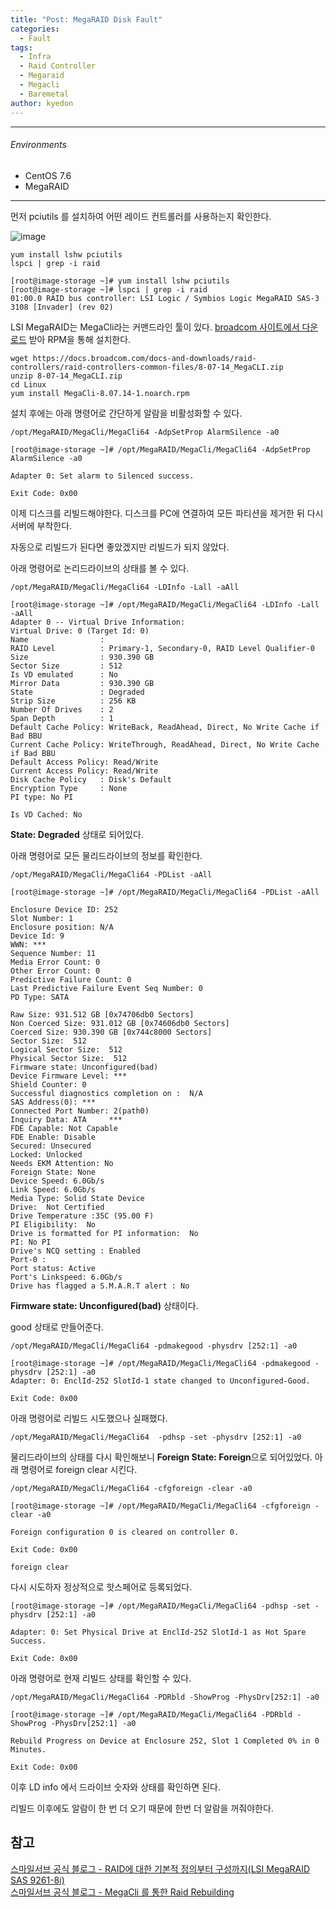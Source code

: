 ```yaml
---
title: "Post: MegaRAID Disk Fault"
categories:
  - Fault
tags:
  - Infra
  - Raid Controller
  - Megaraid
  - Megacli
  - Baremetal
author: kyedon
---
```


***

###### Environments
 - CentOS 7.6
 - MegaRAID

***

먼저 pciutils 를 설치하여 어떤 레이드 컨트롤러를 사용하는지 확인한다.

![image](/images/2019-09-26-megaraid-disk-fault/test.jpg)

```shell
yum install lshw pciutils
lspci | grep -i raid
```

```console
[root@image-storage ~]# yum install lshw pciutils
[root@image-storage ~]# lspci | grep -i raid
01:00.0 RAID bus controller: LSI Logic / Symbios Logic MegaRAID SAS-3 3108 [Invader] (rev 02)
```

LSI MegaRAID는 MegaCli라는 커맨드라인 툴이 있다.
[broadcom 사이트에서 다운로드](https://www.broadcom.com/docs/12351587?_ga=2.81670295.1654370925.1557214314-814067834.1557214314)
받아 RPM을 통해 설치한다.

```shell
wget https://docs.broadcom.com/docs-and-downloads/raid-controllers/raid-controllers-common-files/8-07-14_MegaCLI.zip
unzip 8-07-14_MegaCLI.zip
cd Linux
yum install MegaCli-8.07.14-1.noarch.rpm
```

설치 후에는 아래 명령어로 간단하게 알람을 비활성화할 수 있다.

```shell
/opt/MegaRAID/MegaCli/MegaCli64 -AdpSetProp AlarmSilence -a0
```

```console
[root@image-storage ~]# /opt/MegaRAID/MegaCli/MegaCli64 -AdpSetProp AlarmSilence -a0

Adapter 0: Set alarm to Silenced success.

Exit Code: 0x00
```

이제 디스크를 리빌드해야한다.
디스크를 PC에 연결하여 모든 파티션을 제거한 뒤 다시 서버에 부착한다.

자동으로 리빌드가 된다면 좋았겠지만 리빌드가 되지 않았다.

아래 명령어로 논리드라이브의 상태를 볼 수 있다.

```shell
/opt/MegaRAID/MegaCli/MegaCli64 -LDInfo -Lall -aAll
```

```console
[root@image-storage ~]# /opt/MegaRAID/MegaCli/MegaCli64 -LDInfo -Lall -aAll
Adapter 0 -- Virtual Drive Information:
Virtual Drive: 0 (Target Id: 0)
Name                :
RAID Level          : Primary-1, Secondary-0, RAID Level Qualifier-0
Size                : 930.390 GB
Sector Size         : 512
Is VD emulated      : No
Mirror Data         : 930.390 GB
State               : Degraded
Strip Size          : 256 KB
Number Of Drives    : 2
Span Depth          : 1
Default Cache Policy: WriteBack, ReadAhead, Direct, No Write Cache if Bad BBU
Current Cache Policy: WriteThrough, ReadAhead, Direct, No Write Cache if Bad BBU
Default Access Policy: Read/Write
Current Access Policy: Read/Write
Disk Cache Policy   : Disk's Default
Encryption Type     : None
PI type: No PI

Is VD Cached: No
```
**State: Degraded** 상태로 되어있다.

아래 명령어로 모든 물리드라이브의 정보를 확인한다.

```shell
/opt/MegaRAID/MegaCli/MegaCli64 -PDList -aAll
```

```console
[root@image-storage ~]# /opt/MegaRAID/MegaCli/MegaCli64 -PDList -aAll

Enclosure Device ID: 252
Slot Number: 1
Enclosure position: N/A
Device Id: 9
WWN: ***
Sequence Number: 11
Media Error Count: 0
Other Error Count: 0
Predictive Failure Count: 0
Last Predictive Failure Event Seq Number: 0
PD Type: SATA

Raw Size: 931.512 GB [0x74706db0 Sectors]
Non Coerced Size: 931.012 GB [0x74606db0 Sectors]
Coerced Size: 930.390 GB [0x744c8000 Sectors]
Sector Size:  512
Logical Sector Size:  512
Physical Sector Size:  512
Firmware state: Unconfigured(bad)
Device Firmware Level: ***
Shield Counter: 0
Successful diagnostics completion on :  N/A
SAS Address(0): ***
Connected Port Number: 2(path0)
Inquiry Data: ATA     ***
FDE Capable: Not Capable
FDE Enable: Disable
Secured: Unsecured
Locked: Unlocked
Needs EKM Attention: No
Foreign State: None
Device Speed: 6.0Gb/s
Link Speed: 6.0Gb/s
Media Type: Solid State Device
Drive:  Not Certified
Drive Temperature :35C (95.00 F)
PI Eligibility:  No
Drive is formatted for PI information:  No
PI: No PI
Drive's NCQ setting : Enabled
Port-0 :
Port status: Active
Port's Linkspeed: 6.0Gb/s
Drive has flagged a S.M.A.R.T alert : No
```

**Firmware state: Unconfigured(bad)** 상태이다.

good 상태로 만들어준다.

```shell
/opt/MegaRAID/MegaCli/MegaCli64 -pdmakegood -physdrv [252:1] -a0
```

```console
[root@image-storage ~]# /opt/MegaRAID/MegaCli/MegaCli64 -pdmakegood -physdrv [252:1] -a0
Adapter: 0: EnclId-252 SlotId-1 state changed to Unconfigured-Good.

Exit Code: 0x00
```

아래 명령어로 리빌드 시도했으나 실패했다.

```shell
/opt/MegaRAID/MegaCli/MegaCli64  -pdhsp -set -physdrv [252:1] -a0
```

물리드라이브의 상태를 다시 확인해보니 **Foreign State: Foreign**으로 되어있었다.
아래 명령어로 foreign clear 시킨다.

```shell
/opt/MegaRAID/MegaCli/MegaCli64 -cfgforeign -clear -a0
```

```console
[root@image-storage ~]# /opt/MegaRAID/MegaCli/MegaCli64 -cfgforeign -clear -a0

Foreign configuration 0 is cleared on controller 0.

Exit Code: 0x00

foreign clear
```

다시 시도하자 정상적으로 핫스페어로 등록되었다.

```console
[root@image-storage ~]# /opt/MegaRAID/MegaCli/MegaCli64 -pdhsp -set -physdrv [252:1] -a0

Adapter: 0: Set Physical Drive at EnclId-252 SlotId-1 as Hot Spare Success.

Exit Code: 0x00
```

아래 명령어로 현재 리빌드 상태를 확인할 수 있다.

```shell
/opt/MegaRAID/MegaCli/MegaCli64 -PDRbld -ShowProg -PhysDrv[252:1] -a0
```

```console
[root@image-storage ~]# /opt/MegaRAID/MegaCli/MegaCli64 -PDRbld -ShowProg -PhysDrv[252:1] -a0

Rebuild Progress on Device at Enclosure 252, Slot 1 Completed 0% in 0 Minutes.

Exit Code: 0x00
```

이후 LD info 에서 드라이브 숫자와 상태를 확인하면 된다.

리빌드 이후에도 알람이 한 번 더 오기 때문에 한번 더 알람을 꺼줘야한다.

## 참고
[스마일서브 공식 블로그 - RAID에 대한 기본적 정의부터 구성까지(LSI MegaRAID SAS 9261-8i)](https://idchowto.com/?p=35534)  
[스마일서브 공식 블로그 - MegaCli 를 통한 Raid Rebuilding](https://idchowto.com/?p=40327)

